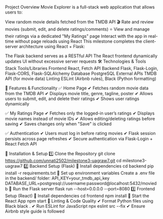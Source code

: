  Project Overview
Movie Explorer is a full-stack web application that allows users to:

View random movie details fetched from the TMDB API 🎬
Rate and review movies (submit, edit, and delete ratings/comments) ⭐
View and manage their ratings via a dedicated "My Ratings" page
Interact with the app in real-time without page reloads using React
This milestone completes the client-server architecture using React + Flask:

The Flask backend serves as a RESTful API
The React frontend dynamically updates UI without excessive server requests
🛠 Technologies & Tools
Stack	Tools/Libraries
Frontend	React, Fetch API
Backend	Flask, Flask-Login, Flask-CORS, Flask-SQLAlchemy
Database	PostgreSQL
External APIs	TMDB API (for movie data)
Linting	ESLint (Airbnb rules), Black (Python formatting)


📌 Features & Functionality
✅ Home Page
✔ Fetches random movie data from the TMDB API
✔ Displays movie title, genre, tagline, poster
✔ Allows users to submit, edit, and delete their ratings
✔ Shows user ratings dynamically

✅ My Ratings Page
✔ Fetches only the logged-in user’s ratings
✔ Displays movie names instead of movie IDs
✔ Allows editing/deleting ratings before saving
✔ Saves changes only when "Save" is clicked

✅ Authentication
✔ Users must log in before rating movies
✔ Flask session persists across page refreshes
✔ Secure authentication via Flask-Login + React Fetch API

📖 Installation & Setup
1️⃣ Clone the Repository
git clone https://github.com/unnati2502/milestone3-uagraw7.git
cd milestone3-uagraw7
2️⃣ Backend Setup (Flask)
📌 Install dependencies
cd backend
pip install -r requirements.txt
📌 Set up environment variables
Create a .env file in the backend/ folder:
API_KEY=your_tmdb_api_key
DATABASE_URL=postgresql://username:password@localhost:5432/moviedb
📌 Run the Flask server
flask run --host=0.0.0.0 --port=8080
3️⃣ Frontend Setup (React)
📌 Install dependencies
cd frontend
npm install
📌 Start the React App
npm start
📌 Linting & Code Quality
✔ Format Python files using Black
black .
✔ Run ESLint for JavaScript
npx eslint src --fix
✔ Ensure Airbnb style guide is followed
